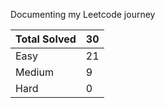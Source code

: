 Documenting my Leetcode journey


Total Solved  | 30
------------- | ------------
Easy  | 21
Medium  | 9
Hard  | 0
